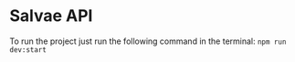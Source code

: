 # Salvae API

To run the project just run the following command in the terminal:
`npm run dev:start`